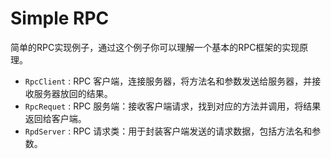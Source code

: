 # Simple RPC

简单的RPC实现例子，通过这个例子你可以理解一个基本的RPC框架的实现原理。

- `RpcClient` : RPC 客户端，连接服务器，将方法名和参数发送给服务器，并接收服务器放回的结果。
- `RpcRequet` : RPC 服务端：接收客户端请求，找到对应的方法并调用，将结果返回给客户端。
- `RpdServer` : RPC 请求类：用于封装客户端发送的请求数据，包括方法名和参数。